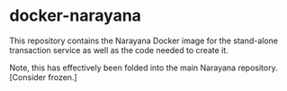 docker-narayana
===============
This repository contains the Narayana Docker image for the stand-alone transaction service as well as the code needed to create it.

Note, this has effectively been folded into the main Narayana repository. [Consider frozen.]
